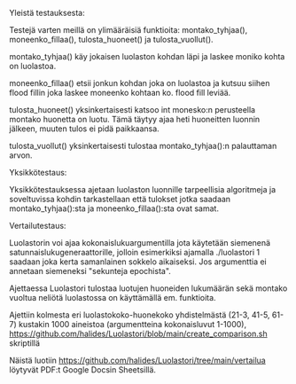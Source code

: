 Yleistä testauksesta:

Testejä varten meillä on ylimääräisiä funktioita: montako_tyhjaa(), moneenko_fillaa(), tulosta_huoneet() ja tulosta_vuollut().

montako_tyhjaa() käy jokaisen luolaston kohdan läpi ja laskee moniko kohta on luolastoa. 

moneenko_fillaa() etsii jonkun kohdan joka on luolastoa ja kutsuu siihen flood fillin joka laskee moneenko kohtaan ko. flood fill leviää.

tulosta_huoneet() yksinkertaisesti katsoo int monesko:n perusteella montako huonetta on luotu. Tämä täytyy ajaa heti huoneitten luonnin jälkeen, muuten tulos ei pidä paikkaansa.

tulosta_vuollut() yksinkertaisesti tulostaa montako_tyhjaa():n palauttaman arvon.


Yksikkötestaus:

Yksikkötestauksessa ajetaan luolaston luonnille tarpeellisia algoritmeja ja soveltuvissa kohdin tarkastellaan että tulokset jotka saadaan montako_tyhjaa():sta ja moneenko_fillaa():sta ovat samat.


Vertailutestaus:

Luolastorin voi ajaa kokonaislukuargumentilla jota käytetään siemenenä satunnaislukugeneraattorille, jolloin esimerkiksi ajamalla ./luolastori 1 saadaan joka kerta samanlainen sokkelo aikaiseksi. Jos argumenttia ei annetaan siemeneksi "sekunteja epochista".

Ajettaessa Luolastori tulostaa luotujen huoneiden lukumäärän sekä montako vuoltua neliötä luolastossa on käyttämällä em. funktioita.

Ajettiin kolmesta eri luolastokoko-huonekoko yhdistelmästä (21-3, 41-5, 61-7) kustakin 1000 aineistoa (argumentteina kokonaisluvut 1-1000), https://github.com/halides/Luolastori/blob/main/create_comparison.sh skriptillä

Näistä luotiin https://github.com/halides/Luolastori/tree/main/vertailua löytyvät PDF:t Google Docsin Sheetsillä.
